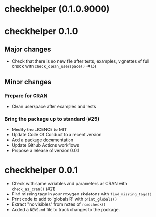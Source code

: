 # checkhelper (0.1.0.9000)

# checkhelper 0.1.0

## Major changes

- Check that there is no new file after tests, examples, vignettes of full check with `check_clean_userspace()` (#13)

## Minor changes

### Prepare for CRAN

- Clean userspace after examples and tests

### Bring the package up to standard (#25)

- Modify the LICENCE to MIT
- Update Code Of Conduct to a recent version
- Add a package documentation
- Update Github Actions workflows
- Propose a release of version 0.0.1

# checkhelper 0.0.1

- Check with same variables and parameters as CRAN with `check_as_cran()` (#21)
- Find missing tags in your roxygen skeletons with `find_missing_tags()`
- Print code to add to 'globals.R' with `print_globals()`
- Extract "no visibles" from notes of `rcmdcheck()`
- Added a `NEWS.md` file to track changes to the package.
